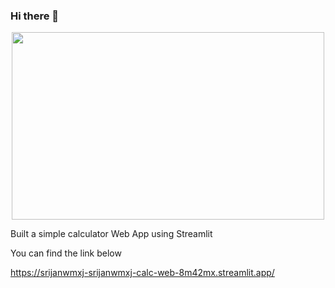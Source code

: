 ### Hi there 👋

<div align="center">
  <img src="https://media.giphy.com/media/dWesBcTLavkZuG35MI/giphy.gif" width="500" height="300"/>
</div>

Built a simple calculator Web App using Streamlit

You can find the link below

https://srijanwmxj-srijanwmxj-calc-web-8m42mx.streamlit.app/
